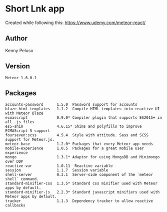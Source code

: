 # Short Lnk app

Created while following this: https://www.udemy.com/meteor-react/

## Author

Kenny Peluso

## Version
    Meteor 1.6.0.1 

## Packages
    accounts-password      1.5.0  Password support for accounts
    blaze-html-templates   1.1.2  Compile HTML templates into reactive UI with Meteor Blaze
    ecmascript             0.9.0* Compiler plugin that supports ES2015+ in all .js files
    es5-shim               4.6.15* Shims and polyfills to improve ECMAScript 5 support
    fourseven:scss         4.5.4  Style with attitude. Sass and SCSS support for Meteor.js.
    meteor-base            1.2.0* Packages that every Meteor app needs
    mobile-experience      1.0.5  Packages for a great mobile user experience
    mongo                  1.3.1* Adaptor for using MongoDB and Minimongo over DDP
    reactive-var           1.0.11  Reactive variable
    session                1.1.7  Session variable
    shell-server           0.3.1  Server-side component of the `meteor shell` command.
    standard-minifier-css  1.3.5* Standard css minifier used with Meteor apps by default.
    standard-minifier-js   2.2.3* Standard javascript minifiers used with Meteor apps by default.
    tracker                1.1.3  Dependency tracker to allow reactive callbacks

